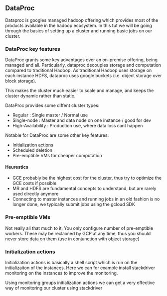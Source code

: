 ## DataProc

Dataproc is googles managed hadoop offering which provides most of the
products available in the hadoop ecosystem. In this tut we will be going
through the basics of setting up a cluster and running basic jobs on our
cluster.

### DataProc key features

DataProc grants some key advantages over an on-premise offering, being managed
and all. Particularly, dataproc decouples storage and computation compared to
traditional Hadoop. As traditional Hadoop uses storage on each instance HDFS,
dataproc uses google buckets (i.e. object storage over block storage).

This makes the cluster much easier to scale and manage, and keeps the cluster
dynamic rather than static.

DataProc provides some diffent cluster types:
- Regular : Single master / Normal use
- Single-node : Master and data node on one instance / good for dev
- High-Availability : Production use, where data loss cant happen

Notable for DataProc are some other key features: 
- Initialization actions
- Scheduled deletion
- Pre-emptible VMs for cheaper computation

#### Heurestics
- GCE probably be the highest cost for the cluster, thus try to optimize the
  GCE costs if possible
- MR and HDFS are fundamental concepts to understand, but are rarely used
  directly anymore
- Connecting to master instances and running jobs in an old fashion is no
  longer done, we typically submit jobs using the gcloud SDK

### Pre-emptible VMs

Not really all that much to it, You only configure number of pre-emptible
workers.  These may be reclaimed by GCP at any time, thus you should never
store data on them (use in conjunction with object storage)

### Initialization actions

Initialization actions is basically a shell script which is run on the
initializaiton of the instances. Here we can for example install stackdriver
monitoring on the instances to improve the monitoring.

Using monitoring groups initialization actions we can get a very effective way
of monitoring our cluster using stackdriver
